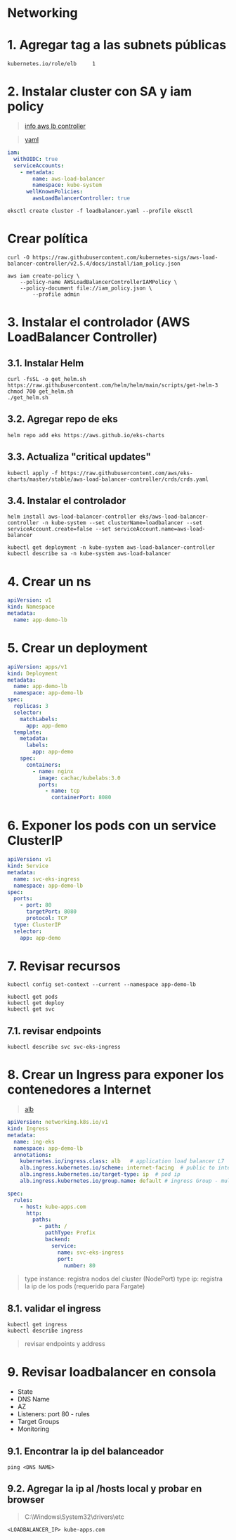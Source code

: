 # Networking <!-- omit in toc -->


# 1. Agregar tag a las subnets públicas
```
kubernetes.io/role/elb     1
```
# 2. Instalar cluster con SA y iam policy
> [info aws lb controller](https://docs.aws.amazon.com/eks/latest/userguide/aws-load-balancer-controller.html)

> [yaml](./assets/cluster/loadbalancer.yaml)

```yaml
iam:
  withOIDC: true
  serviceAccounts:
    - metadata:
        name: aws-load-balancer
        namespace: kube-system
      wellKnownPolicies:
        awsLoadBalancerController: true
```
```
eksctl create cluster -f loadbalancer.yaml --profile eksctl
```

# Crear política
```
curl -O https://raw.githubusercontent.com/kubernetes-sigs/aws-load-balancer-controller/v2.5.4/docs/install/iam_policy.json

aws iam create-policy \
    --policy-name AWSLoadBalancerControllerIAMPolicy \
    --policy-document file://iam_policy.json \
		--profile admin
```

# 3. Instalar el controlador (AWS LoadBalancer Controller)
## 3.1. Instalar Helm
```
curl -fsSL -o get_helm.sh https://raw.githubusercontent.com/helm/helm/main/scripts/get-helm-3
chmod 700 get_helm.sh
./get_helm.sh
```

## 3.2. Agregar repo de eks
```
helm repo add eks https://aws.github.io/eks-charts
```

## 3.3. Actualiza "critical updates"
```
kubectl apply -f https://raw.githubusercontent.com/aws/eks-charts/master/stable/aws-load-balancer-controller/crds/crds.yaml
```

## 3.4. Instalar el controlador
```
helm install aws-load-balancer-controller eks/aws-load-balancer-controller -n kube-system --set clusterName=loadbalancer --set serviceAccount.create=false --set serviceAccount.name=aws-load-balancer

kubectl get deployment -n kube-system aws-load-balancer-controller
kubectl describe sa -n kube-system aws-load-balancer
```
# 4. Crear un ns
```yaml
apiVersion: v1
kind: Namespace
metadata:
  name: app-demo-lb
```

# 5. Crear un deployment
```yaml
apiVersion: apps/v1
kind: Deployment
metadata:
  name: app-demo-lb
  namespace: app-demo-lb
spec:
  replicas: 3
  selector:
    matchLabels:
      app: app-demo
  template:
    metadata:
      labels:
        app: app-demo
    spec:
      containers:
        - name: nginx
          image: cachac/kubelabs:3.0
          ports:
            - name: tcp
              containerPort: 8080
```

# 6. Exponer los pods con un service ClusterIP
```yaml
apiVersion: v1
kind: Service
metadata:
  name: svc-eks-ingress
  namespace: app-demo-lb
spec:
  ports:
    - port: 80
      targetPort: 8080
      protocol: TCP
  type: ClusterIP
  selector:
    app: app-demo
```

# 7. Revisar recursos
```
kubectl config set-context --current --namespace app-demo-lb

kubectl get pods
kubectl get deploy
kubectl get svc

```
## 7.1. revisar endpoints
```
kubectl describe svc svc-eks-ingress
```

# 8. Crear un Ingress para exponer los contenedores a Internet
> [alb](https://docs.amazonaws.cn/en_us/eks/latest/userguide/alb-ingress.html)
```yaml
apiVersion: networking.k8s.io/v1
kind: Ingress
metadata:
  name: ing-eks
  namespace: app-demo-lb
  annotations:
    kubernetes.io/ingress.class: alb   # application load balancer L7
    alb.ingress.kubernetes.io/scheme: internet-facing  # public to internet
    alb.ingress.kubernetes.io/target-type: ip  # pod ip
    alb.ingress.kubernetes.io/group.name: default # ingress Group - multi resources

spec:
  rules:
    - host: kube-apps.com
      http:
        paths:
          - path: /
            pathType: Prefix
            backend:
              service:
                name: svc-eks-ingress
                port:
                  number: 80
```
> type instance: registra nodos del cluster (NodePort)
> type ip: registra la ip de los pods (requerido para Fargate)

## 8.1. validar el ingress
```
kubectl get ingress
kubectl describe ingress
```
> revisar endpoints y address

# 9. Revisar loadbalancer en consola
- State
- DNS Name
- AZ
- Listeners: port 80 - rules
- Target Groups
- Monitoring

## 9.1. Encontrar la ip del balanceador
```
ping <DNS NAME>
```

## 9.2. Agregar la ip al /hosts local y probar en browser
> C:\Windows\System32\drivers\etc

```
<LOADBALANCER_IP> kube-apps.com
```

